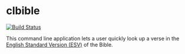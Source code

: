# clbible

[![Build Status](https://travis-ci.org/kungfubonanza/biblos.svg?branch=master)](https://travis-ci.com/kungfubonanza/biblos)

This command line application lets a user quickly look up a verse in the [English Standard Version (ESV)](https://www.esv.org) of the Bible.
